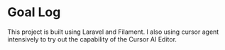 # Goal Log

This project is built using Laravel and Filament. I also using cursor agent intensively to try out the capability of the Cursor AI Editor.
